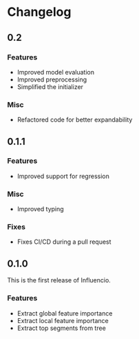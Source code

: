 # Changelog

## 0.2

### Features

- Improved model evaluation
- Improved preprocessing
- Simplified the initializer

### Misc

- Refactored code for better expandability

## 0.1.1

### Features

- Improved support for regression

### Misc

- Improved typing

### Fixes

- Fixes CI/CD during a pull request

## 0.1.0

This is the first release of Influencio.

### Features

- Extract global feature importance
- Extract local feature importance
- Extract top segments from tree

